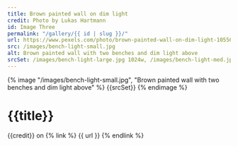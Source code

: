 ```yaml
---
title: Brown painted wall on dim light
credit: Photo by Lukas Hartmann
id: Image Three
permalink: "/gallery/{{ id | slug }}/"
url: https://www.pexels.com/photo/brown-painted-wall-on-dim-light-1055613/
src: /images/bench-light-small.jpg
alt: Brown painted wall with two benches and dim light above
srcSet: /images/bench-light-large.jpg 1024w, /images/bench-light-med.jpg 640w, /images/bench-light-small.jpg 320w
---
```


{% image "/images/bench-light-small.jpg", "Brown painted wall with two benches and dim light above" %}
{{srcSet}}
{% endimage %}

# {{title}}

{{credit}} on {% link %} {{ url }} {% endlink %}